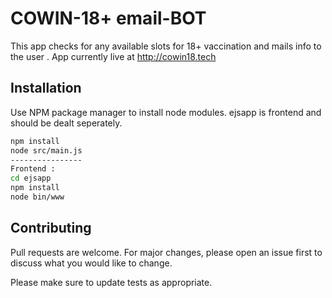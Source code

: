 # COWIN-18+ email-BOT

This app checks for any available slots for 18+ vaccination and mails info to the user .
App currently live at http://cowin18.tech

## Installation

Use NPM package manager to install node modules. ejsapp is frontend and should be dealt seperately.

```bash
npm install
node src/main.js
----------------
Frontend :
cd ejsapp
npm install
node bin/www
```

## Contributing
Pull requests are welcome. For major changes, please open an issue first to discuss what you would like to change.

Please make sure to update tests as appropriate.

